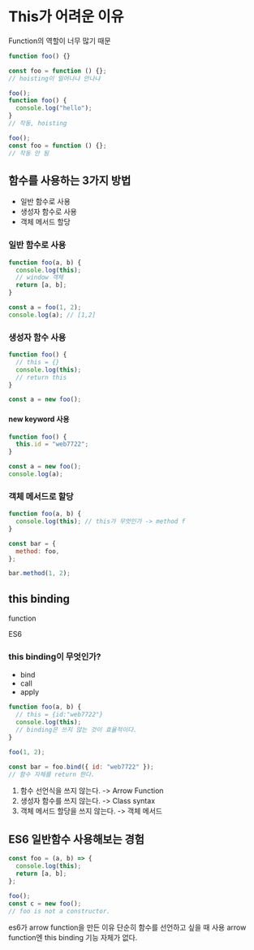 # This가 어려운 이유

Function의 역할이 너무 많기 때문

```js
function foo() {}

const foo = function () {};
// hoisting이 일어나냐 안나냐
```

```js
foo();
function foo() {
  console.log("hello");
}
// 작동, hoisting

foo();
const foo = function () {};
// 작동 안 됨
```

## 함수를 사용하는 3가지 방법

- 일반 함수로 사용
- 생성자 함수로 사용
- 객체 메서드 할당

### 일반 함수로 사용

```js
function foo(a, b) {
  console.log(this);
  // window 객체
  return [a, b];
}

const a = foo(1, 2);
console.log(a); // [1,2]
```

### 생성자 함수 사용

```js
function foo() {
  // this = {}
  console.log(this);
  // return this
}

const a = new foo();
```

#### new keyword 사용

```js
function foo() {
  this.id = "web7722";
}

const a = new foo();
console.log(a);
```

### 객체 메서드로 할당

```js
function foo(a, b) {
  console.log(this); // this가 무엇인가 -> method f
}

const bar = {
  method: foo,
};

bar.method(1, 2);
```

## this binding

function

ES6

### this binding이 무엇인가?

- bind
- call
- apply

```js
function foo(a, b) {
  // this = {id:"web7722"}
  console.log(this);
  // binding은 쓰지 않는 것이 효율적이다.
}

foo(1, 2);

const bar = foo.bind({ id: "web7722" });
// 함수 자체를 return 한다.
```

1. 함수 선언식을 쓰지 않는다. -> Arrow Function
2. 생성자 함수를 쓰지 않는다. -> Class syntax
3. 객체 메서드 할당을 쓰지 않는다. -> 객체 메서드

## ES6 일반함수 사용해보는 경험

```js
const foo = (a, b) => {
  console.log(this);
  return [a, b];
};

foo();
const c = new foo();
// foo is not a constructor.
```

es6가 arrow function을 만든 이유
단순히 함수를 선언하고 싶을 때 사용
arrow function엔 this binding 기능 자체가 없다.
